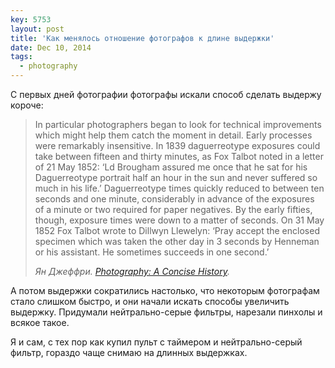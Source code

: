 ```yaml
---
key: 5753
layout: post
title: 'Как менялось отношение фотографов к длине выдержки'
date: Dec 10, 2014
tags:
  - photography
---
```


С первых дней фотографии фотографы искали способ сделать выдержу короче:

> In particular photographers began to look for technical improvements which might help them catch the moment in detail. Early processes were remarkably insensitive. In 1839 daguerreotype exposures could take between fifteen and thirty minutes, as Fox Talbot noted in a letter of 21 May 1852: ‘Ld Brougham assured me once that he sat for his Daguerreotype portrait half an hour in the sun and never suffered so much in his life.’ Daguerreotype times quickly reduced to between ten seconds and one minute, considerably in advance of the exposures of a minute or two required for paper negatives. By the early fifties, though, exposure times were down to a matter of seconds. On 31 May 1852 Fox Talbot wrote to Dillwyn Llewelyn: ‘Pray accept the enclosed specimen which was taken the other day in 3 seconds by Henneman or his assistant. He sometimes succeeds in one second.’
>
> *Ян Джеффри. [Photography: A Concise History](http://www.amazon.com/Photography-Concise-History-World-Art/dp/0500201870/?tag=artesapesphot-20).*

А потом выдержки сократились настолько, что некоторым фотографам стало слишком быстро, и они начали искать способы увеличить выдержку. Придумали нейтрально-серые фильтры, нарезали пинхолы и всякое такое.

Я и сам, с тех пор как купил пульт с таймером и нейтрально-серый фильтр, гораздо чаще снимаю на длинных выдержках.
